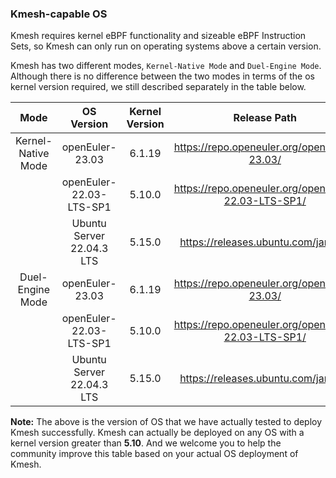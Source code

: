 ### Kmesh-capable OS

Kmesh requires kernel eBPF functionality and sizeable eBPF Instruction Sets, so Kmesh can only run on operating systems above a certain version.

Kmesh has two different modes, `Kernel-Native Mode` and `Duel-Engine Mode`. Although there is no difference between the two modes in terms of the os kernel version required, we still described separately in the table below.

| Mode | OS Version | Kernel Version | Release Path |
| :-------------: | :-------------: | :-------------: | :-------------: |
| Kernel-Native Mode | openEuler-23.03 | 6.1.19 | https://repo.openeuler.org/openEuler-23.03/ |
|                    | openEuler-22.03-LTS-SP1 |     5.10.0     | https://repo.openeuler.org/openEuler-22.03-LTS-SP1/ |
|                    | Ubuntu Server 22.04.3 LTS |     5.15.0   |         https://releases.ubuntu.com/jammy/          |
| Duel-Engine Mode | openEuler-23.03 | 6.1.19 | https://repo.openeuler.org/openEuler-23.03/ |
|                    | openEuler-22.03-LTS-SP1 |     5.10.0     | https://repo.openeuler.org/openEuler-22.03-LTS-SP1/ |
|                    | Ubuntu Server 22.04.3 LTS |     5.15.0   |         https://releases.ubuntu.com/jammy/          |

**Note:** The above is the version of OS that we have actually tested to deploy Kmesh successfully. Kmesh can actually be deployed on any OS with a kernel version greater than **5.10**. And we welcome you to help the community improve this table based on your actual OS deployment of Kmesh.
